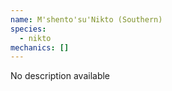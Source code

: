```yaml
---
name: M'shento'su'Nikto (Southern)
species:
  - nikto
mechanics: []
---
```

No description available
